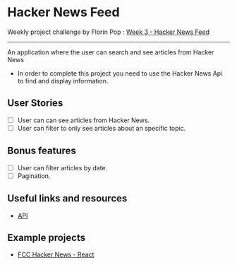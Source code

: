 # Hacker News Feed

Weekly project challenge by Florin Pop : [Week 3 - Hacker News Feed](https://github.com/florinpop17/weekly-projects/blob/master/projects/Week%203%20-%20Hacker%20News%20Feed.md)

---

An application where the user can search and see articles from Hacker News

- In order to complete this project you need to use the Hacker News Api to find and display information.

## User Stories

- [ ] User can can see articles from Hacker News.
- [ ] User can filter to only see articles about an specific topic.

## Bonus features

- [ ] User can filter articles by date.
- [ ] Pagination.

## Useful links and resources

- [API](https://hn.algolia.com/api)

## Example projects

- [FCC Hacker News - React](https://www.youtube.com/watch?v=LN6Dol_fX0w)
